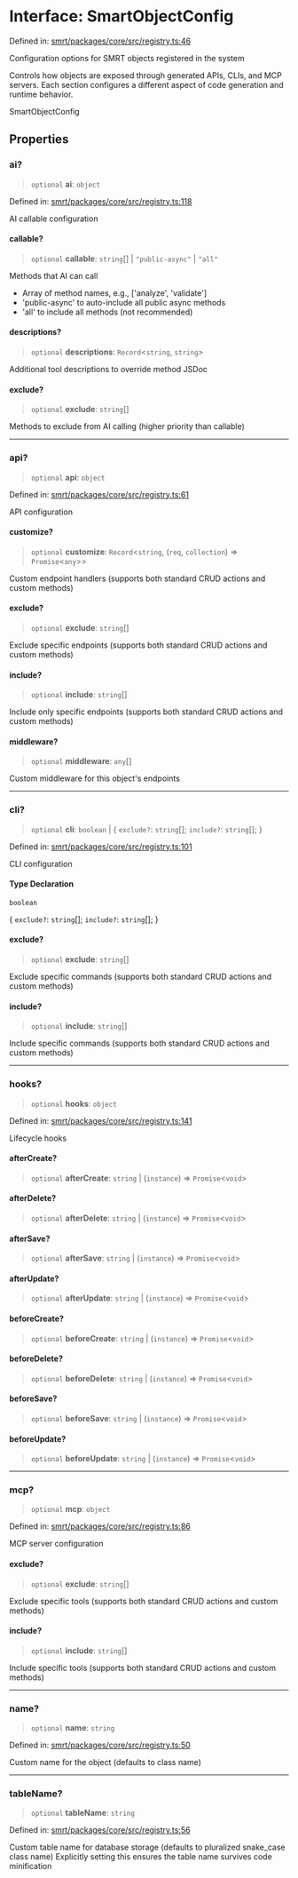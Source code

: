 # Interface: SmartObjectConfig

Defined in: [smrt/packages/core/src/registry.ts:46](https://github.com/happyvertical/smrt/blob/71a16025d52b026725fd522a392015e67e1d6489/packages/core/src/registry.ts#L46)

Configuration options for SMRT objects registered in the system

Controls how objects are exposed through generated APIs, CLIs, and MCP servers.
Each section configures a different aspect of code generation and runtime behavior.

 SmartObjectConfig

## Properties

### ai?

> `optional` **ai**: `object`

Defined in: [smrt/packages/core/src/registry.ts:118](https://github.com/happyvertical/smrt/blob/71a16025d52b026725fd522a392015e67e1d6489/packages/core/src/registry.ts#L118)

AI callable configuration

#### callable?

> `optional` **callable**: `string`[] \| `"public-async"` \| `"all"`

Methods that AI can call
- Array of method names, e.g., ['analyze', 'validate']
- 'public-async' to auto-include all public async methods
- 'all' to include all methods (not recommended)

#### descriptions?

> `optional` **descriptions**: `Record`\<`string`, `string`\>

Additional tool descriptions to override method JSDoc

#### exclude?

> `optional` **exclude**: `string`[]

Methods to exclude from AI calling (higher priority than callable)

***

### api?

> `optional` **api**: `object`

Defined in: [smrt/packages/core/src/registry.ts:61](https://github.com/happyvertical/smrt/blob/71a16025d52b026725fd522a392015e67e1d6489/packages/core/src/registry.ts#L61)

API configuration

#### customize?

> `optional` **customize**: `Record`\<`string`, (`req`, `collection`) => `Promise`\<`any`\>\>

Custom endpoint handlers (supports both standard CRUD actions and custom methods)

#### exclude?

> `optional` **exclude**: `string`[]

Exclude specific endpoints (supports both standard CRUD actions and custom methods)

#### include?

> `optional` **include**: `string`[]

Include only specific endpoints (supports both standard CRUD actions and custom methods)

#### middleware?

> `optional` **middleware**: `any`[]

Custom middleware for this object's endpoints

***

### cli?

> `optional` **cli**: `boolean` \| \{ `exclude?`: `string`[]; `include?`: `string`[]; \}

Defined in: [smrt/packages/core/src/registry.ts:101](https://github.com/happyvertical/smrt/blob/71a16025d52b026725fd522a392015e67e1d6489/packages/core/src/registry.ts#L101)

CLI configuration

#### Type Declaration

`boolean`

\{ `exclude?`: `string`[]; `include?`: `string`[]; \}

#### exclude?

> `optional` **exclude**: `string`[]

Exclude specific commands (supports both standard CRUD actions and custom methods)

#### include?

> `optional` **include**: `string`[]

Include specific commands (supports both standard CRUD actions and custom methods)

***

### hooks?

> `optional` **hooks**: `object`

Defined in: [smrt/packages/core/src/registry.ts:141](https://github.com/happyvertical/smrt/blob/71a16025d52b026725fd522a392015e67e1d6489/packages/core/src/registry.ts#L141)

Lifecycle hooks

#### afterCreate?

> `optional` **afterCreate**: `string` \| (`instance`) => `Promise`\<`void`\>

#### afterDelete?

> `optional` **afterDelete**: `string` \| (`instance`) => `Promise`\<`void`\>

#### afterSave?

> `optional` **afterSave**: `string` \| (`instance`) => `Promise`\<`void`\>

#### afterUpdate?

> `optional` **afterUpdate**: `string` \| (`instance`) => `Promise`\<`void`\>

#### beforeCreate?

> `optional` **beforeCreate**: `string` \| (`instance`) => `Promise`\<`void`\>

#### beforeDelete?

> `optional` **beforeDelete**: `string` \| (`instance`) => `Promise`\<`void`\>

#### beforeSave?

> `optional` **beforeSave**: `string` \| (`instance`) => `Promise`\<`void`\>

#### beforeUpdate?

> `optional` **beforeUpdate**: `string` \| (`instance`) => `Promise`\<`void`\>

***

### mcp?

> `optional` **mcp**: `object`

Defined in: [smrt/packages/core/src/registry.ts:86](https://github.com/happyvertical/smrt/blob/71a16025d52b026725fd522a392015e67e1d6489/packages/core/src/registry.ts#L86)

MCP server configuration

#### exclude?

> `optional` **exclude**: `string`[]

Exclude specific tools (supports both standard CRUD actions and custom methods)

#### include?

> `optional` **include**: `string`[]

Include specific tools (supports both standard CRUD actions and custom methods)

***

### name?

> `optional` **name**: `string`

Defined in: [smrt/packages/core/src/registry.ts:50](https://github.com/happyvertical/smrt/blob/71a16025d52b026725fd522a392015e67e1d6489/packages/core/src/registry.ts#L50)

Custom name for the object (defaults to class name)

***

### tableName?

> `optional` **tableName**: `string`

Defined in: [smrt/packages/core/src/registry.ts:56](https://github.com/happyvertical/smrt/blob/71a16025d52b026725fd522a392015e67e1d6489/packages/core/src/registry.ts#L56)

Custom table name for database storage (defaults to pluralized snake_case class name)
Explicitly setting this ensures the table name survives code minification
